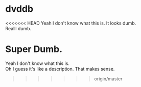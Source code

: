 dvddb
=====
<<<<<<< HEAD
Yeah I don't know what this is.  It looks dumb.   
Realll dumb.   

Super Dumb.
=======
Yeah I don't know what this is.  
Oh I guess it's like a description.  That makes sense.
>>>>>>> origin/master
